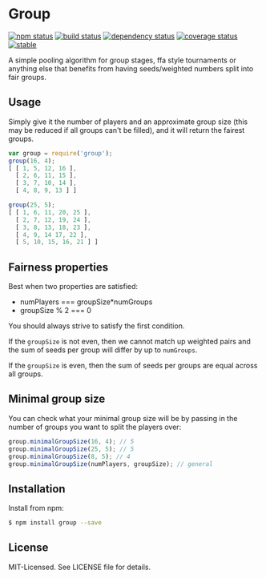 # Group
[![npm status](http://img.shields.io/npm/v/group.svg)](https://www.npmjs.org/package/group)
[![build status](https://secure.travis-ci.org/clux/group.svg)](http://travis-ci.org/clux/group)
[![dependency status](https://david-dm.org/clux/group.svg)](https://david-dm.org/clux/group)
[![coverage status](http://img.shields.io/coveralls/clux/group.svg)](https://coveralls.io/r/clux/group)
[![stable](http://img.shields.io/badge/stability-stable-74C614.svg)](http://nodejs.org/api/documentation.html#documentation_stability_index)

A simple pooling algorithm for group stages, ffa style tournaments or anything else that benefits from having seeds/weighted numbers split into fair groups.

## Usage
Simply give it the number of players and an approximate group size (this may be reduced if all groups can't be filled), and it will return the fairest groups.

```js
var group = require('group');
group(16, 4);
[ [ 1, 5, 12, 16 ],
  [ 2, 6, 11, 15 ],
  [ 3, 7, 10, 14 ],
  [ 4, 8, 9, 13 ] ]

group(25, 5);
[ [ 1, 6, 11, 20, 25 ],
  [ 2, 7, 12, 19, 24 ],
  [ 3, 8, 13, 18, 23 ],
  [ 4, 9, 14 17, 22 ],
  [ 5, 10, 15, 16, 21 ] ]
```

## Fairness properties
Best when two properties are satisfied:

- numPlayers === groupSize*numGroups
- groupSize % 2 === 0

You should always strive to satisfy the first condition.

If the `groupSize` is not even, then we cannot match up weighted pairs and the sum of seeds per group will differ by up to `numGroups`.

If the `groupSize` is even, then the sum of seeds per groups are equal across all groups.

## Minimal group size
You can check what your minimal group size will be by passing in the number of groups you want to split the players over:

```js
group.minimalGroupSize(16, 4); // 5
group.minimalGroupSize(25, 5); // 5
group.minimalGroupSize(8, 5); // 4
group.minimalGroupSize(numPlayers, groupSize); // general
```

## Installation
Install from npm:

```bash
$ npm install group --save
```

## License
MIT-Licensed. See LICENSE file for details.
